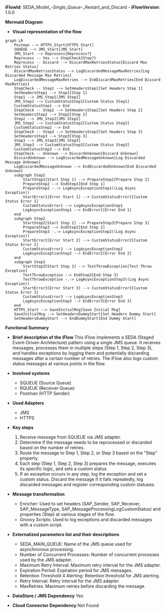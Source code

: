 **iFlowId**: SEDA_Model_-_Single_Queue_-_Restart_and_Discard - **iFlowVersion**: 1.0.0

**Mermaid Diagram**
- **Visual representation of the flow**

```mermaid
graph LR
    Postman --> HTTPS_Start[HTTPS Start]
    SQUEUE --> JMS_Start[JMS Start]
    JMS_Start --> Reprocess{Reprocess?}
    Reprocess -- Yes --> StepCheck{Step?}
    Reprocess -- Discard --> DiscardMaxRetriesStatus[Discard Max Retries Status]
    DiscardMaxRetriesStatus --> LogDiscardedMessageMaxRetries[Log Discarded Message Max Retries]
    LogDiscardedMessageMaxRetries --> EndDiscardMaxRetries[End Discard MaxRetries]
    StepCheck -- Step1 --> SetHeadersStep1[Set Headers Step 1]
    SetHeadersStep1 --> Step1[Step 1]
    Step1 --> JMS_Step1[JMS Step1]
    JMS_Step1 --> CustomStatusStep1[Custom Status Step1]
    CustomStatusStep1 --> End
    StepCheck -- Step2 --> SetHeadersStep2[Set Headers Step 2]
    SetHeadersStep2 --> Step2[Step 2]
    Step2 --> JMS_Step2[JMS Step2]
    JMS_Step2 --> CustomStatusStep2[Custom Status Step2]
    CustomStatusStep2 --> End
    StepCheck -- Step3 --> SetHeadersStep3[Set Headers Step 3]
    SetHeadersStep3 --> Step3[Step 3]
    Step3 --> JMS_Step3[JMS Step3]
    JMS_Step3 --> CustomStatusStep3[Custom Status Step3]
    CustomStatusStep3 --> End
    StepCheck -- Unknown --> DiscardUnknown[Discard Unknown]
    DiscardUnknown --> LogDiscardedMessageUnknown[Log Discarded Message Unknown]
    LogDiscardedMessageUnknown --> EndDiscardedUnknown[End Discarded Unknown]
    subgraph Step1
        StartStep1[Start Step 1] --> PrepareStep2[Prepare Step 2]
        PrepareStep2 --> EndStep1[End Step 1]
        PrepareStep2 -.-> LogAsyncExceptionStep1((Log Async Exception))
        StartError1[Error Start 1] --> CustomStatusError1[Custom Status Error 1]
        CustomStatusError1 --> LogAsyncExceptionStep1
        LogAsyncExceptionStep1 --> EndError1[Error End 1]
    end
    subgraph Step2
        StartStep2[Start Step 2] --> PrepareStep3[Prepare Step 3]
        PrepareStep3 --> EndStep2[End Step 2]
        PrepareStep3 -.-> LogAsyncExceptionStep2((Log Async Exception))
        StartError2[Error Start 2] --> CustomStatusError2[Custom Status Error 2]
        CustomStatusError2 --> LogAsyncExceptionStep2
        LogAsyncExceptionStep2 --> EndError2[Error End 2]
    end
    subgraph Step3
        StartStep3[Start Step 3] --> TestThrowException[Test Throw Exception]
        TestThrowException --> EndStep3[End Step 3]
        TestThrowException -.-> LogAsyncExceptionStep3((Log Async Exception))
        StartError3[Error Start 3] --> CustomStatusError3[Custom Status Error 3]
        CustomStatusError3 --> LogAsyncExceptionStep3
        LogAsyncExceptionStep3 --> EndError3[Error End 3]
    end
    HTTPS_Start --> SaveInitialMsg[Save Initial Msg]
    SaveInitialMsg --> SetHeadersDummyStart[Set Headers Dummy Start]
    SetHeadersDummyStart --> EndDummyStart[End Dummy Start]
```
**Functional Summary**
- **Brief description of the iFlow**
This iFlow implements a SEDA (Staged Event-Driven Architecture) pattern using a single JMS queue. It receives messages, processes them in multiple steps (Step 1, Step 2, Step 3), and handles exceptions by logging them and potentially discarding messages after a certain number of retries. The iFlow also logs custom status messages at various points in the flow.

- **Involved systems**
    - SQUEUE (Source Queue)
    - RQUEUE (Receiver Queue)
    - Postman (HTTP Sender)

- **Used Adapters**
    - JMS
    - HTTPS

- **Key steps**
    1.  Receive message from SQUEUE via JMS adapter.
    2.  Determine if the message needs to be reprocessed or discarded based on the number of retries.
    3.  Route the message to Step 1, Step 2, or Step 3 based on the "Step" property.
    4.  Each step (Step 1, Step 2, Step 3) prepares the message, executes its specific logic, and sets a custom status.
    5.  If an exception occurs in any step, log the exception and set a custom status. Discard the message if it fails repeatedly, log discarded messages and register corresponding custom statuses.

- **Message transformation**
    - Enricher: Used to set headers (SAP_Sender, SAP_Receiver, SAP_MessageType, SAP_MessageProcessingLogCustomStatus) and properties (Step) at various stages of the flow.
    - Groovy Scripts: Used to log exceptions and discarded messages with a custom script.

- **Externalized parameters list and their descriptions**
    - SEDA_MAIN_QUEUE: Name of the JMS queue used for asynchronous processing.
    - Number of Concurrent Processes: Number of concurrent processes used by the JMS adapter.
    - Maximum Retry Interval: Maximum retry interval for the JMS adapter.
    - Expiration Period: Expiration period for JMS messages.
    - Retention Threshold 4 Alerting: Retention threshold for JMS alerting.
    - Retry Interval: Retry interval for the JMS adapter.
    - MaxRetries: Maximum retries before discarding the message.

- **DataStore / JMS Dependency**
Yes

- **Cloud Connector Dependency**
Not Found